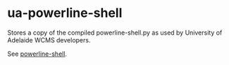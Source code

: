 # ua-powerline-shell
Stores a copy of the compiled powerline-shell.py as used by University of Adelaide WCMS developers.

See [powerline-shell](https://github.com/milkbikis/powerline-shell).
